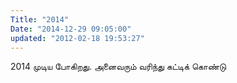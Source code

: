 ```yaml
---
Title: "2014"
Date: "2014-12-29 09:05:00"
updated: "2012-02-18 19:53:27"
---
```


2014 முடிய போகிறது. அனைவரும் வரிந்து கட்டிக் கொண்டு 